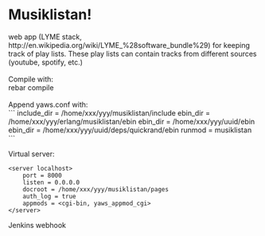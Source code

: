<h1>Musiklistan!</h1>
web app (LYME stack, http://en.wikipedia.org/wiki/LYME_%28software_bundle%29) for keeping track of play lists.
These play lists can contain tracks from different sources (youtube, spotify, etc.)
<br/><br/>
Compile with:<br/>
rebar compile<br/>
<br/>
Append yaws.conf with: <br/>
```
include_dir = /home/xxx/yyy/musiklistan/include
ebin_dir = /home/xxx/yyy/erlang/musiklistan/ebin
ebin_dir = /home/xxx/yyy/uuid/ebin
ebin_dir = /home/xxx/yyy/uuid/deps/quickrand/ebin
runmod = musiklistan
```

Virtual server:
```
<server localhost>
    port = 8000
    listen = 0.0.0.0
    docroot = /home/xxx/yyy/musiklistan/pages
    auth_log = true
    appmods = <cgi-bin, yaws_appmod_cgi>
</server>
```

Jenkins webhook